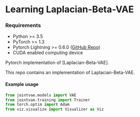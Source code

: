 
# Learning Laplacian-Beta-VAE


### Requirements
- Python >= 3.5
- PyTorch >= 1.3
- Pytorch Lightning >= 0.6.0 ([GitHub Repo](https://github.com/PyTorchLightning/pytorch-lightning/tree/deb1581e26b7547baf876b7a94361e60bb200d32))
- CUDA enabled computing device

Pytorch implementation of [Laplacian-Beta-VAE].

This repo contains an implementation of Laplacian-Beta-VAE.


#### Example usage
```python
from jointvae.models import VAE
from jointvae.training import Trainer
from torch.optim import Adam
from viz.visualize import Visualizer as Viz
